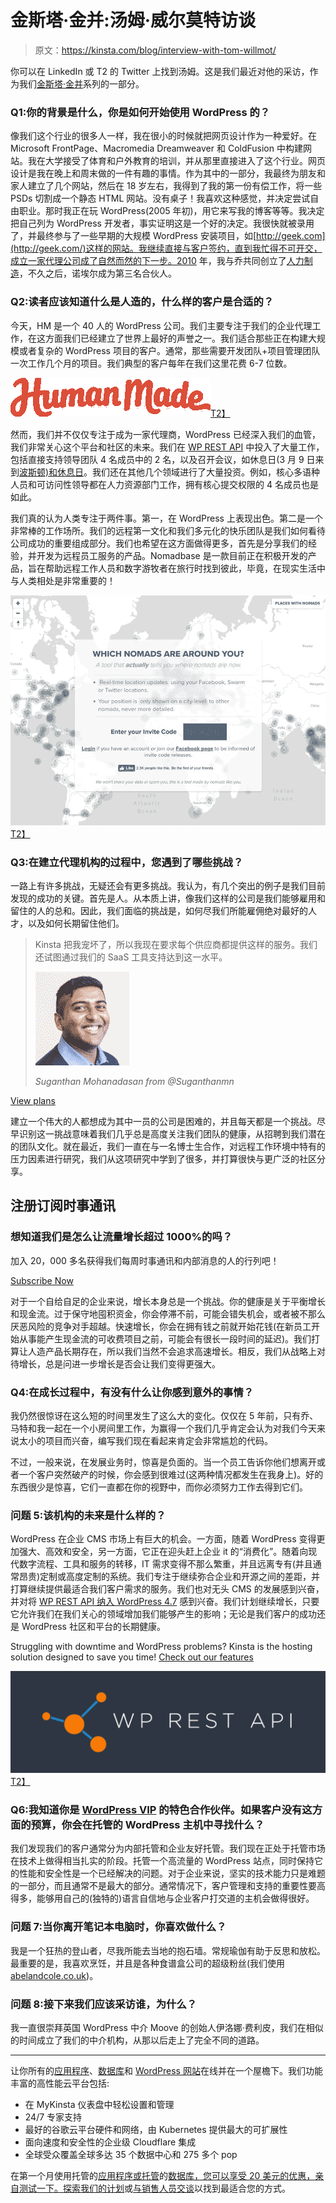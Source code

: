 # 金斯塔·金并:汤姆·威尔莫特访谈

> 原文：<https://kinsta.com/blog/interview-with-tom-willmot/>

你可以在 LinkedIn 或 T2 的 Twitter 上找到汤姆。这是我们最近对他的采访，作为我们[金斯塔·金并](https://kinsta.com/?post_type=post&s=kingpin)系列的一部分。

### Q1:你的背景是什么，你是如何开始使用 WordPress 的？

像我们这个行业的很多人一样，我在很小的时候就把网页设计作为一种爱好。在 Microsoft FrontPage、Macromedia Dreamweaver 和 ColdFusion 中构建网站。我在大学接受了体育和户外教育的培训，并从那里直接进入了这个行业。网页设计是我在晚上和周末做的一件有趣的事情。作为其中的一部分，我最终为朋友和家人建立了几个网站，然后在 18 岁左右，我得到了我的第一份有偿工作，将一些 PSDs 切割成一个静态 HTML 网站。没有桌子！我喜欢这种感觉，并决定尝试自由职业。那时我正在玩 WordPress(2005 年初)，用它来写我的博客等等。我决定把自己列为 WordPress 开发者，事实证明这是一个好的决定。我很快就被录用了，并最终参与了一些早期的大规模 WordPress 安装项目，如[http://geek.com](http://geek.com/)这样的网站。我继续直接与客户签约，直到我忙得不可开交，成立一家代理公司成了自然而然的下一步。2010 年，我与乔共同创立了[人力制造](https://hmn.md/)，不久之后，诺埃尔成为第三名合伙人。

### Q2:读者应该知道什么是人造的，什么样的客户是合适的？

今天，HM 是一个 40 人的 WordPress 公司。我们主要专注于我们的企业代理工作，在这方面我们已经建立了世界上最好的声誉之一。我们适合那些正在构建大规模或者复杂的 WordPress 项目的客户。通常，那些需要开发团队+项目管理团队一次工作几个月的项目。我们典型的客户每年在我们这里花费 6-7 位数。

[![human made](img/f637e46c4dd8bc56ae7d8c5f30cecf90.png)T2】](https://hmn.md/)

然而，我们并不仅仅专注于成为一家代理商，WordPress 已经深入我们的血管，我们非常关心这个平台和社区的未来。我们在 [WP REST API](https://kinsta.com/blog/wordpress-rest-api/) 中投入了大量工作，包括直接支持领导团队 4 名成员中的 2 名，以及召开会议，如休息日(3 月 9 日来到[波斯顿)和](https://adayofrest.hm/boston-2017/)[休息日](https://aweekofrest.hm/)。我们还在其他几个领域进行了大量投资。例如，核心多语种人员和可访问性领导都在人力资源部门工作，拥有核心提交权限的 4 名成员也是如此。

我们真的认为人类专注于两件事。第一，在 WordPress 上表现出色。第二是一个非常棒的工作场所。我们的远程第一文化和我们多元化的快乐团队是我们如何看待公司成功的重要组成部分。我们也希望在这方面做得更多，首先是分享我们的经验，并开发为远程员工服务的产品。Nomadbase 是一款目前正在积极开发的产品，旨在帮助远程工作人员和数字游牧者在旅行时找到彼此，毕竟，在现实生活中与人类相处是非常重要的！

[![nomadbase](img/a0f1fded16e4efd342513af96e6a61a5.png)T2】](https://nomadbase.io/)

### Q3:在建立代理机构的过程中，您遇到了哪些挑战？

一路上有许多挑战，无疑还会有更多挑战。我认为，有几个突出的例子是我们目前发现的成功的关键。首先是人。从本质上讲，像我们这样的公司是我们能够雇用和留住的人的总和。因此，我们面临的挑战是，如何尽我们所能雇佣绝对最好的人才，以及如何长期留住他们。





> Kinsta 把我宠坏了，所以我现在要求每个供应商都提供这样的服务。我们还试图通过我们的 SaaS 工具支持达到这一水平。
> 
> <footer class="wp-block-kinsta-client-quote__footer">
> 
> ![](img/60f15faa5735bd2437bf9dada5ee9192.png)
> 
> <cite class="wp-block-kinsta-client-quote__cite">Suganthan Mohanadasan from @Suganthanmn</cite></footer>

[View plans](https://kinsta.com/plans/)

建立一个伟大的人都想成为其中一员的公司是困难的，并且每天都是一个挑战。尽早识别这一挑战意味着我们几乎总是高度关注我们团队的健康，从招聘到我们潜在的团队文化。就在最近，我们一直在与一名博士生合作，对远程工作环境中特有的压力因素进行研究，我们从这项研究中学到了很多，并打算很快与更广泛的社区分享。

## 注册订阅时事通讯



### 想知道我们是怎么让流量增长超过 1000%的吗？

加入 20，000 多名获得我们每周时事通讯和内部消息的人的行列吧！

[Subscribe Now](#newsletter)

对于一个自给自足的企业来说，增长本身总是一个挑战。你的健康是关于平衡增长和现金流。过于保守地囤积资金，你会停滞不前，可能会错失机会，或者被不那么厌恶风险的竞争对手超越。快速增长，你会在拥有钱之前就开始花钱(在新员工开始从事能产生现金流的可收费项目之前，可能会有很长一段时间的延迟)。我们打算让人造产品长期存在，所以我们当然不会追求高速增长。相反，我们从战略上对待增长，总是问进一步增长是否会让我们变得更强大。

### Q4:在成长过程中，有没有什么让你感到意外的事情？

我仍然很惊讶在这么短的时间里发生了这么大的变化。仅仅在 5 年前，只有乔、马特和我一起在一个小房间里工作，为赢得一个我们几乎肯定会认为对我们今天来说太小的项目而兴奋，编写我们现在看起来肯定会非常尴尬的代码。

不过，一般来说，在发展业务时，惊喜是负面的。当一个员工告诉你他们想离开或者一个客户突然破产的时候，你会感到很难过(这两种情况都发生在我身上)。好的东西很少是惊喜，它们一直都在你的视野中，而你必须努力工作去得到它们。

### 问题 5:该机构的未来是什么样的？

WordPress 在企业 CMS 市场上有巨大的机会。一方面，随着 WordPress 变得更加强大、高效和安全，另一方面，它正在迎头赶上企业 it 的“消费化”。随着向现代数字流程、工具和服务的转移，IT 需求变得不那么繁重，并且远离专有(并且通常昂贵)定制或高度定制的系统。我们专注于继续弥合企业和开源之间的差距，并打算继续提供最适合我们客户需求的服务。我们也对无头 CMS 的发展感到兴奋，并对将 [WP REST API 纳入 WordPress 4.7](https://wptavern.com/wp-rest-api-officially-approved-for-merge-into-wordpress-4-7) 感到兴奋。我们计划继续增长，只要它允许我们在我们关心的领域增加我们能够产生的影响；无论是我们客户的成功还是 WordPress 社区和平台的长期健康。

Struggling with downtime and WordPress problems? Kinsta is the hosting solution designed to save you time! [Check out our features](https://kinsta.com/features/)

[![wp rest api](img/eeb7165fc2f987788af4611d8ea9ef32.png)T2】](http://v2.wp-api.org/)

### Q6:我知道你是 [WordPress VIP](https://kinsta.com/wordpress-vip-alternative/) 的特色合作伙伴。如果客户没有这方面的预算，你会在托管的 WordPress 主机中寻找什么？

我们发现我们的客户通常分为内部托管和企业友好托管。我们现在正处于托管市场在技术上做得相当扎实的阶段。托管一个高流量的 WordPress 站点，同时保持它的性能和安全性是一个已经解决的问题。对于企业来说，坚实的技术能力只是难题的一部分，而且通常不是最大的部分。通常情况下，客户管理和支持的重要性要高得多，能够用自己的(独特的)语言自信地与企业客户打交道的主机会做得很好。

### 问题 7:当你离开笔记本电脑时，你喜欢做什么？

我是一个狂热的登山者，尽我所能去当地的抱石墙。常规瑜伽有助于反思和放松。最重要的是，我喜欢烹饪，并且是各种食谱盒公司的超级粉丝(我们使用[abelandcole.co.uk](http://abelandcole.co.uk/))。

### 问题 8:接下来我们应该采访谁，为什么？

我一直很崇拜英国 WordPress 中介 Moove 的创始人伊洛娜·费利皮，我们在相似的时间成立了我们的中介机构，从那以后走上了完全不同的道路。

* * *

让你所有的[应用程序](https://kinsta.com/application-hosting/)、[数据库](https://kinsta.com/database-hosting/)和 [WordPress 网站](https://kinsta.com/wordpress-hosting/)在线并在一个屋檐下。我们功能丰富的高性能云平台包括:

*   在 MyKinsta 仪表盘中轻松设置和管理
*   24/7 专家支持
*   最好的谷歌云平台硬件和网络，由 Kubernetes 提供最大的可扩展性
*   面向速度和安全性的企业级 Cloudflare 集成
*   全球受众覆盖全球多达 35 个数据中心和 275 多个 pop

在第一个月使用托管的[应用程序或托管](https://kinsta.com/application-hosting/)的[数据库，您可以享受 20 美元的优惠，亲自测试一下。探索我们的](https://kinsta.com/database-hosting/)[计划](https://kinsta.com/plans/)或[与销售人员交谈](https://kinsta.com/contact-us/)以找到最适合您的方式。